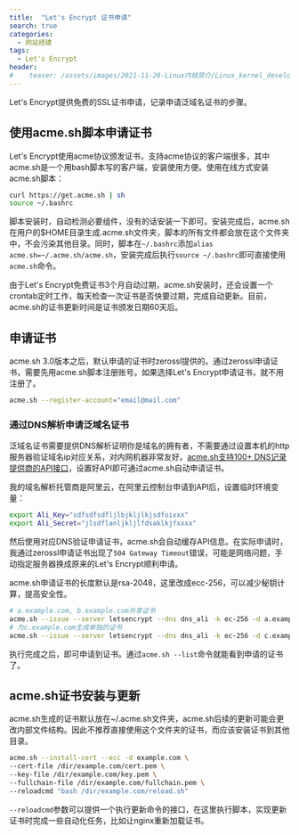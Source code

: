 ```yaml
---
title:  "Let's Encrypt 证书申请"
search: true
categories:
  - 网站搭建
tags:
  - Let's Encrypt
header:
#    teaser: /assets/images/2021-11-28-Linux内核简介/Linux_kernel_development.jpg
---
```


Let's Encrypt提供免费的SSL证书申请，记录申请泛域名证书的步骤。

## 使用acme.sh脚本申请证书

Let's Encrypt使用acme协议颁发证书，支持acme协议的客户端很多，其中acme.sh是一个用bash脚本写的客户端，安装使用方便。使用在线方式安装acme.sh脚本：

```bash
curl https://get.acme.sh | sh
source ~/.bashrc
```

脚本安装时，自动检测必要组件，没有的话安装一下即可。安装完成后，acme.sh在用户的$HOME目录生成.acme.sh文件夹，脚本的所有文件都会放在这个文件夹中，不会污染其他目录。同时，脚本在`~/.bashrc`添加`alias acme.sh=~/.acme.sh/acme.sh`，安装完成后执行`source ~/.bashrc`即可直接使用`acme.sh`命令。

由于Let's Encrypt免费证书3个月自动过期，acme.sh安装时，还会设置一个crontab定时工作，每天检查一次证书是否快要过期，完成自动更新。目前，acme.sh的证书更新时间是证书颁发日期60天后。

## 申请证书

acme.sh 3.0版本之后，默认申请的证书时zerossl提供的。通过zerossl申请证书，需要先用acme.sh脚本注册账号。如果选择Let's Encrypt申请证书，就不用注册了。

```bash
acme.sh --register-account="email@mail.com"
```

### 通过DNS解析申请泛域名证书

泛域名证书需要提供DNS解析证明你是域名的拥有者，不需要通过设置本机的http服务器验证域名ip对应关系，对内网机器非常友好。[acme.sh支持100+ DNS记录提供商的API接口](https://github.com/acmesh-official/acme.sh/wiki/dnsapi)，设置好API即可通过acme.sh自动申请证书。

我的域名解析托管商是阿里云，在阿里云控制台申请到API后，设置临时环境变量：

```bash
export Ali_Key="sdfsdfsdfljlbjkljlkjsdfoixxx"
export Ali_Secret="jlsdflanljkljlfdsaklkjfxxxx"
```

然后使用对应DNS验证申请证书，acme.sh会自动缓存API信息。在实际申请时，我通过zerossl申请证书出现了`504 Gateway Timeout`错误，可能是网络问题，手动指定服务器换成原来的Let's Encrypt顺利申请。

acme.sh申请证书的长度默认是rsa-2048，这里改成ecc-256，可以减少秘钥计算，提高安全性。

```bash
# a.example.com, b.example.com共享证书
acme.sh --issue --server letsencrypt --dns dns_ali -k ec-256 -d a.example.com -d b.example.com
# 为c.example.com生成单独的证书
acme.sh --issue --server letsencrypt --dns dns_ali -k ec-256 -d c.example.com
```

执行完成之后，即可申请到证书。通过`acme.sh --list`命令就能看到申请的证书了。

## acme.sh证书安装与更新

acme.sh生成的证书默认放在~/.acme.sh文件夹，acme.sh后续的更新可能会更改内部文件结构。因此不推荐直接使用这个文件夹的证书，而应该安装证书到其他目录。

```bash
acme.sh --install-cert --ecc -d example.com \
--cert-file /dir/example.com/cert.pem \
--key-file /dir/example.com/key.pem \
--fullchain-file /dir/example.com/fullchain.pem \
--reloadcmd "bash /dir/example.com/reload.sh"
```

`--reloadcmd`参数可以提供一个执行更新命令的接口，在这里执行脚本，实现更新证书时完成一些自动化任务，比如让nginx重新加载证书。


